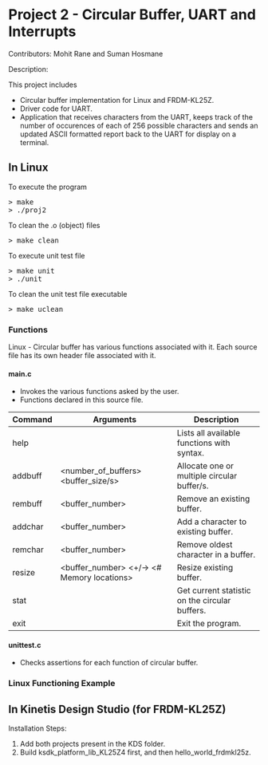 # Project 2 - Circular Buffer, UART and Interrupts

Contributors: Mohit Rane and Suman Hosmane

Description:

This project includes 
- Circular buffer implementation for Linux and FRDM-KL25Z.
- Driver code for UART.
- Application that receives characters from the UART, keeps track of the number of occurences of each of 256 possible characters and sends an updated ASCII formatted report back to the UART for display on a terminal.

## In Linux
To execute the program
<pre>
> make
> ./proj2
</pre>

To clean the .o (object) files
<pre>
> make clean
</pre>

To execute unit test file
<pre>
> make unit
> ./unit
</pre>

To clean the unit test file executable
<pre>
> make uclean
</pre>

### Functions

Linux - Circular buffer has various functions associated with it.
Each source file has its own header file associated with it.

#### main.c
- Invokes the various functions asked by the user.
- Functions declared in this source file.

Command | Arguments	| Description
-------	| ---------	| -----------
help | <none>	| Lists all available functions with syntax.
addbuff | <number_of_buffers> <buffer_size/s> | Allocate one or multiple circular buffer/s.
rembuff | <buffer_number> | Remove an existing buffer.
addchar | <buffer_number> <Character> | Add a character to existing buffer.
remchar | <buffer_number> | Remove oldest character in a buffer.
resize |	<buffer_number> <+/-> <# Memory locations> | Resize existing buffer.
stat | <none> | Get current statistic on the circular buffers.
exit | <none> | Exit the program.

#### unittest.c
- Checks assertions for each function of circular buffer.

### Linux Functioning Example


## In Kinetis Design Studio (for FRDM-KL25Z)
Installation Steps:
1. Add both projects present in the KDS folder.
2. Build ksdk_platform_lib_KL25Z4 first, and then hello_world_frdmkl25z.
